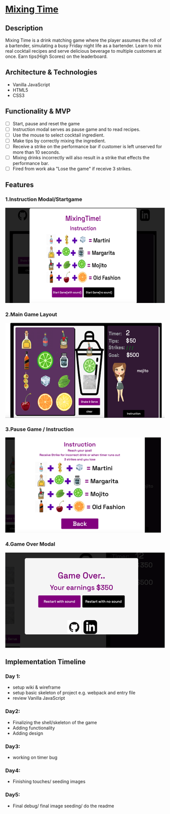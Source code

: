 # [Mixing Time](https://alvinc90.github.io/mixing-time//)

## Description
Mixing Time is a drink matching game where the player assumes the roll of a bartender, simulating a busy Friday night life as a bartender. Learn to mix real cocktail recipes and serve delicious beverage to multiple customers at once. Earn tips(High Scores) on the leaderboard.

## Architecture & Technologies 
* Vanilla JavaScript
* HTML5
* CSS3

## Functionality & MVP
- [ ] Start, pause and reset the game
- [ ] Instruction modal serves as pause game and to read recipes.
- [ ] Use the mouse to select cocktail ingredient.
- [ ] Make tips by correctly mixing the ingredient. 
- [ ] Receive a strike on the performance bar if customer is left unserved for more than 10 seconds. 
- [ ] Mixing drinks incorrectly will also result in a strike that effects the performance bar.
- [ ] Fired from work aka "Lose the game" if receive 3 strikes.

## Features 
### 1.Instruction Modal/Startgame 
<img src="./images/readme_img/start_modal.png" height="300" >

### 2.Main Game Layout
<img src="./images/readme_img/main_game.png" height="300" >

### 3.Pause Game / Instruction
<img src="./images/readme_img/pause_instruction.png" height="300" >

### 4.Game Over Modal 
<img src="./images/readme_img/game_over.png" height="300" >

## Implementation Timeline
### Day 1: 
   * setup wiki & wireframe
   * setup basic skeleton of project e.g. webpack and entry file
   * review Vanilla JavaScript

### Day2:
   * Finalizing the shell/skeleton of the game 
   * Adding functionality 
   * Adding design 

### Day3: 
   * working on timer bug

### Day4: 
   * Finishing touches/ seeding images

### Day5: 
   * Final debug/ final image seeding/ do the readme
